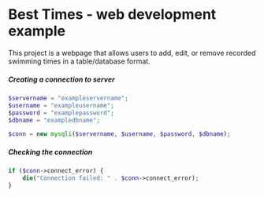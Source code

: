 # Best Times - web development example
This project is a webpage that allows users to add, edit, or remove recorded swimming times in a table/database format.

##### Creating a connection to server
```php
$servername = "exampleservername";
$username = "exampleusername";
$password = "examplepassword";
$dbname = "exampledbname";

$conn = new mysqli($servername, $username, $password, $dbname);
```
##### Checking the connection
```php
if ($conn->connect_error) {
    die("Connection failed: " . $conn->connect_error);
}
```
